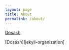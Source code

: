 ```yaml
---
layout: page
title: About
permalink: /about/
---
```


[Dosash](http://dosash.ru/)

[Dosash][jekyll-organization]
